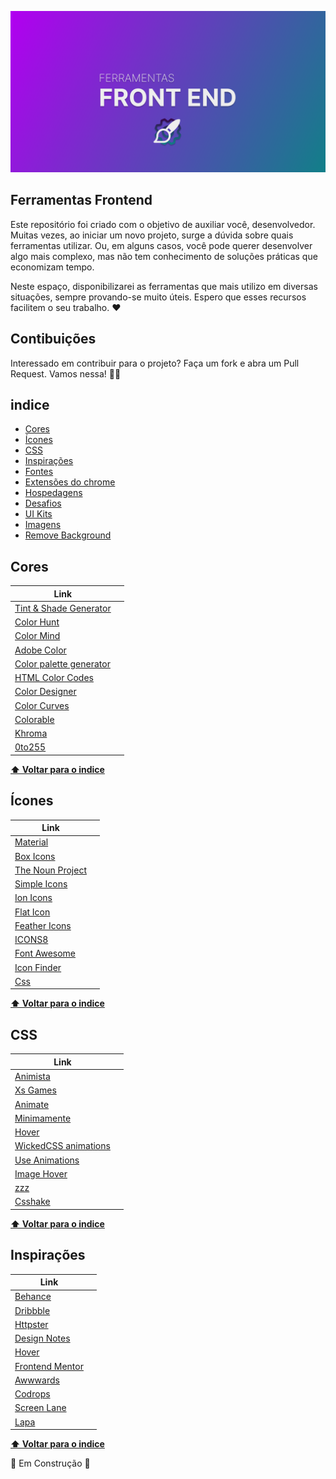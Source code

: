 ![Background do repositório](bg.png)

## Ferramentas Frontend

Este repositório foi criado com o objetivo de auxiliar você, desenvolvedor. Muitas vezes, ao iniciar um novo projeto, surge a dúvida sobre quais ferramentas utilizar. Ou, em alguns casos, você pode querer desenvolver algo mais complexo, mas não tem conhecimento de soluções práticas que economizam tempo.

Neste espaço, disponibilizarei as ferramentas que mais utilizo em diversas situações, sempre provando-se muito úteis. Espero que esses recursos facilitem o seu trabalho. ❤️


## Contibuições

Interessado em contribuir para o projeto? Faça um fork e abra um Pull Request. Vamos nessa! 👊🏽

## indice

* [Cores](#cores)
* [Ícones](#icones)
* [CSS](#css)
* [Inspirações](#inspiracoes)
* [Fontes](#fontes)
* [Extensões do chrome](#extensoes)
* [Hospedagens](#hospedagens)
* [Desafios](#desafios)
* [UI Kits](#uikits)
* [Imagens](#imagens)
* [Remove Background](#removeBg)


## <a id="cores"></a> Cores
Link | | 
|---|---|
| [Tint & Shade Generator](https://maketintsandshades.com/) | |
| [Color Hunt](https://colorhunt.co/) | |
| [Color Mind](http://colormind.io) | |
| [Adobe Color](https://color.adobe.com/pt/create/color-wheel) | |
| [Color palette generator](https://www.canva.com/colors/color-palette-generator/) | |
| [HTML Color Codes](https://htmlcolorcodes.com/) | |
| [Color Designer](https://colordesigner.io/) | |
| [Color Curves](https://colorcurves.app/) | |
| [Colorable](https://colorable.jxnblk.com/0c345a/00ffa2) | |
| [Khroma](https://www.khroma.co/) | |
| [0to255](https://0to255.com/) | |

**[⬆ Voltar para o indice](#indice)**

## <a id="icones"></a> Ícones
Link | | 
|---|---|
| [Material](https://material.io/resources/icons/) | |
| [Box Icons](https://boxicons.com/) | |
| [The Noun Project](https://thenounproject.com/) | |
| [Simple Icons](https://simpleicons.org/) | |
| [Ion Icons](https://ionicons.com/) | |
| [Flat Icon](https://www.flaticon.com/) | |
| [Feather Icons](https://feathericons.com/) | |
| [ICONS8](https://icons8.com.br/) | |
| [Font Awesome](https://fontawesome.com/) | |
| [Icon Finder](https://www.iconfinder.com/) | |
| [Css](https://css.gg/) | |


**[⬆ Voltar para o indice](#indice)**

## <a id="css"></a> CSS
Link | | 
|---|---|
| [Animista](https://animista.net/) | |
| [Xs Games](https://xsgames.co/animatiss/) | |
| [Animate](https://animate.style/) | |
| [Minimamente](https://www.minimamente.com/project/magic/) | |
| [Hover](https://ianlunn.github.io/Hover/) | |
| [WickedCSS animations](https://kristofferandreasen.github.io/wickedCSS/) | |
| [Use Animations](https://useanimations.com/) | |
| [Image Hover](http://imagehover.io/) | |
| [zzz](https://zzz.dog/) | |
| [Csshake](https://elrumordelaluz.github.io/csshake/) | |


**[⬆ Voltar para o indice](#indice)**

## <a id="inspiracoes"></a> Inspirações
Link | | 
|---|---|
| [Behance](https://www.behance.net/) | |
| [Dribbble](https://dribbble.com/) | |
| [Httpster](https://httpster.net/2021/jan/) | |
| [Design Notes](https://www.designnotes.co/) | |
| [Hover](https://land-book.com/) | |
| [Frontend Mentor](https://www.frontendmentor.io/) | |
| [Awwwards](https://www.awwwards.com/) | |
| [Codrops](https://tympanus.net/codrops/) | |
| [Screen Lane](https://screenlane.com/) | |
| [Lapa](https://www.lapa.ninja/) | |


**[⬆ Voltar para o indice](#indice)**

🚧 Em Construção 🚧





















